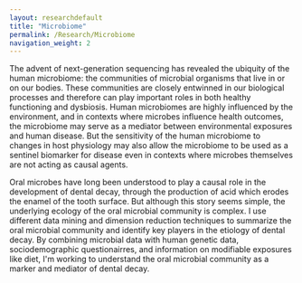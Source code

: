```yaml
---
layout: researchdefault
title: "Microbiome"
permalink: /Research/Microbiome
navigation_weight: 2
---
```


The advent of next-generation sequencing has revealed the ubiquity of the human microbiome: the communities of microbial organisms that live in or on our bodies. These communities are closely entwinned in our biological processes and therefore can play important roles in both healthy functioning and dysbiosis. Human microbiomes are highly influenced by the environment, and in contexts where microbes influence health outcomes, the microbiome may serve as a mediator between environmental exposures and human disease. But the sensitivity of the human microbiome to changes in host physiology may also allow the microbiome to be used as a sentinel biomarker for disease even in contexts where microbes themselves are not acting as causal agents. 

Oral microbes have long been understood to play a causal role in the development of dental decay, through the production of acid which erodes the enamel of the tooth surface. But although this story seems simple, the underlying ecology of the oral microbial community is complex. I use different data mining and dimension reduction techniques to summarize the oral microbial community and identify key players in the etiology of dental decay. By combining microbial data with human genetic data, sociodemographic questionairres, and information on modifiable exposures like diet, I'm working to understand the oral microbial community as a marker and mediator of dental decay. 
